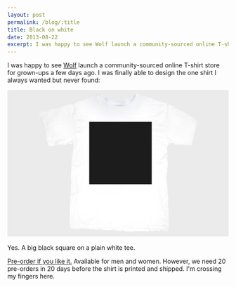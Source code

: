 ```yaml
---
layout: post
permalink: /blog/:title
title: Black on white
date: 2013-08-22
excerpt: I was happy to see Wolf launch a community-sourced online T-shirt store for grown-ups a few days ago. I was finally able to design the one shirt I always wanted but never found.
---
```

I was happy to see [Wolf](http://madebywolf.com) launch a community-sourced online T-shirt store for grown-ups a few days ago. I was finally able to design the one shirt I always wanted but never found:

![a big black square on a plain white t-shirt](/assets/images/2013-08-22/shape-square-men.jpg)

Yes. A big black square on a plain white tee. 

[Pre-order if you like it.](http://all.madebywolf.com/shop/shirt/shape-square) Available for men and women. However, we need 20 pre-orders in 20 days before the shirt is printed and shipped. I'm crossing my fingers here.